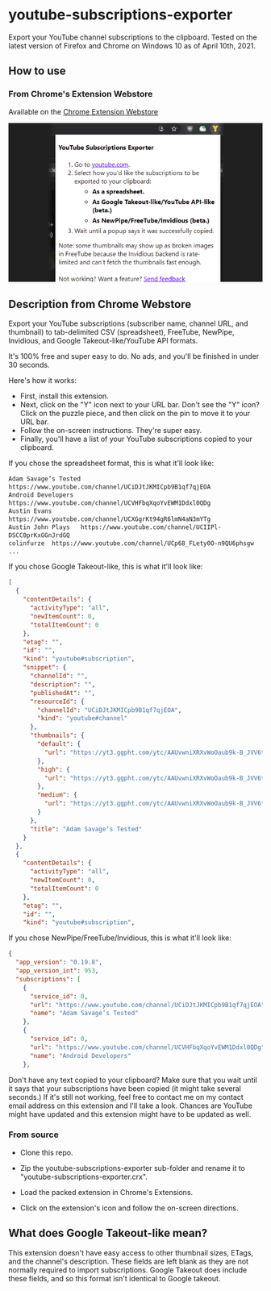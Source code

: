 # youtube-subscriptions-exporter

Export your YouTube channel subscriptions to the clipboard. Tested on the latest version of Firefox and Chrome on Windows 10 as of April 10th, 2021.

## How to use

### From Chrome's Extension Webstore

Available on the [Chrome Extension Webstore](https://chrome.google.com/webstore/detail/youtube-subscriptions-exp/dhpojdmnffaocepmljcdcongdmkjblan)

![Chrome Extension image](https://github.com/alexyorke/youtube-subscriptions-exporter/raw/newpipe-export/chrome-extension-thumbnail.PNG)

## Description from Chrome Webstore

Export your YouTube subscriptions (subscriber name, channel URL, and thumbnail) to tab-delimited CSV (spreadsheet), FreeTube, NewPipe, Invidious, and Google Takeout-like/YouTube API formats.

It's 100% free and super easy to do. No ads, and you'll be finished in under 30 seconds.

Here's how it works:
- First, install this extension.
- Next, click on the "Y" icon next to your URL bar. Don't see the "Y" icon? Click on the puzzle piece, and then click on the pin to move it to your URL bar.
- Follow the on-screen instructions. They're super easy.
- Finally, you'll have a list of your YouTube subscriptions copied to your clipboard.

If you chose the spreadsheet format, this is what it'll look like:

```
Adam Savage’s Tested	https://www.youtube.com/channel/UCiDJtJKMICpb9B1qf7qjEOA
Android Developers	https://www.youtube.com/channel/UCVHFbqXqoYvEWM1Ddxl0QDg
Austin Evans	https://www.youtube.com/channel/UCXGgrKt94gR6lmN4aN3mYTg
Austin John Plays	https://www.youtube.com/channel/UCIIPl-DSCC0prKxGGnJrdGQ
colinfurze	https://www.youtube.com/channel/UCp68_FLety0O-n9QU6phsgw
...
```

If you chose Google Takeout-like, this is what it'll look like:

```json
[
  {
    "contentDetails": {
      "activityType": "all",
      "newItemCount": 0,
      "totalItemCount": 0
    },
    "etag": "",
    "id": "",
    "kind": "youtube#subscription",
    "snippet": {
      "channelId": "",
      "description": "",
      "publishedAt": "",
      "resourceId": {
        "channelId": "UCiDJtJKMICpb9B1qf7qjEOA",
        "kind": "youtube#channel"
      },
      "thumbnails": {
        "default": {
          "url": "https://yt3.ggpht.com/ytc/AAUvwniXRXvWoOaub9k-B_JVV6tzlXv4LZq-_RIbM5ks3A=s88-c-k-c0x00ffffff-no-rj"
        },
        "high": {
          "url": "https://yt3.ggpht.com/ytc/AAUvwniXRXvWoOaub9k-B_JVV6tzlXv4LZq-_RIbM5ks3A=s88-c-k-c0x00ffffff-no-rj"
        },
        "medium": {
          "url": "https://yt3.ggpht.com/ytc/AAUvwniXRXvWoOaub9k-B_JVV6tzlXv4LZq-_RIbM5ks3A=s88-c-k-c0x00ffffff-no-rj"
        }
      },
      "title": "Adam Savage’s Tested"
    }
  },
  {
    "contentDetails": {
      "activityType": "all",
      "newItemCount": 0,
      "totalItemCount": 0
    },
    "etag": "",
    "id": "",
    "kind": "youtube#subscription",
```

If you chose NewPipe/FreeTube/Invidious, this is what it'll look like:
```json
{
  "app_version": "0.19.8",
  "app_version_int": 953,
  "subscriptions": [
    {
      "service_id": 0,
      "url": "https://www.youtube.com/channel/UCiDJtJKMICpb9B1qf7qjEOA",
      "name": "Adam Savage’s Tested"
    },
    {
      "service_id": 0,
      "url": "https://www.youtube.com/channel/UCVHFbqXqoYvEWM1Ddxl0QDg",
      "name": "Android Developers"
    },
```

Don't have any text copied to your clipboard? Make sure that you wait until it says that your subscriptions have been copied (it might take several seconds.) If it's still not working, feel free to contact me on my contact email address on this extension and I'll take a look. Chances are YouTube might have updated and this extension might have to be updated as well.

### From source

- Clone this repo.

- Zip the youtube-subscriptions-exporter sub-folder and rename it to "youtube-subscriptions-exporter.crx".

- Load the packed extension in Chrome's Extensions.

- Click on the extension's icon and follow the on-screen directions.

## What does Google Takeout-like mean?

This extension doesn't have easy access to other thumbnail sizes, ETags, and the channel's description. These fields are left blank as they are not normally required to import subscriptions. Google Takeout does include these fields, and so this format isn't identical to Google takeout.
